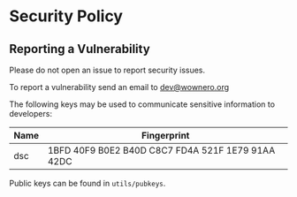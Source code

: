 # Security Policy

## Reporting a Vulnerability

Please do not open an issue to report security issues.

To report a vulnerability send an email to dev@wownero.org

The following keys may be used to communicate sensitive information to developers:

| Name | Fingerprint |
|------|-------------|
| dsc | 1BFD 40F9 B0E2 B40D C8C7 FD4A 521F 1E79 91AA 42DC |

Public keys can be found in `utils/pubkeys`.
